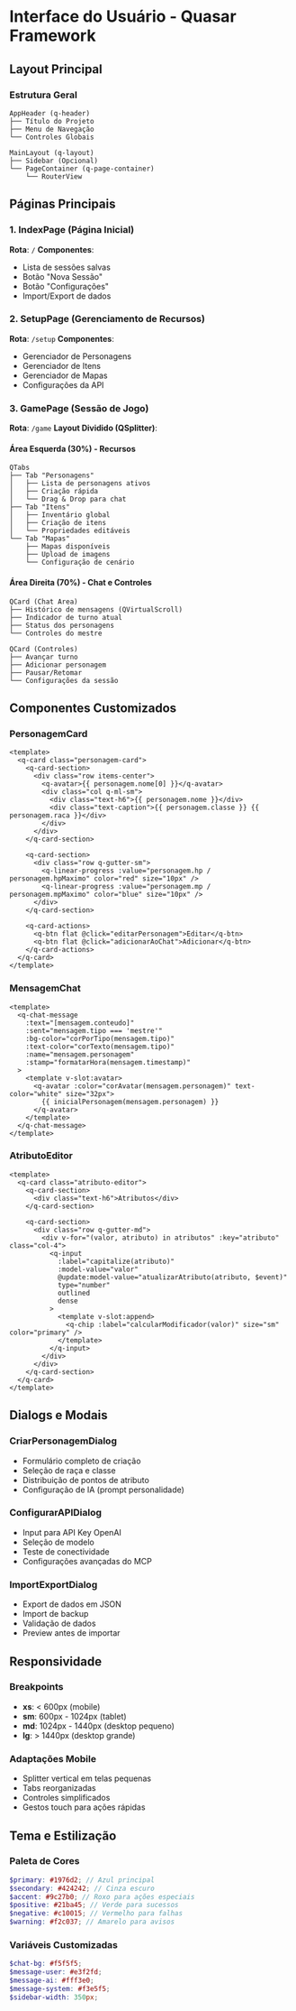 # Interface do Usuário - Quasar Framework

## Layout Principal

### Estrutura Geral

```
AppHeader (q-header)
├── Título do Projeto
├── Menu de Navegação
└── Controles Globais

MainLayout (q-layout)
├── Sidebar (Opcional)
└── PageContainer (q-page-container)
    └── RouterView
```

## Páginas Principais

### 1. IndexPage (Página Inicial)

**Rota**: `/`
**Componentes**:

- Lista de sessões salvas
- Botão "Nova Sessão"
- Botão "Configurações"
- Import/Export de dados

### 2. SetupPage (Gerenciamento de Recursos)

**Rota**: `/setup`
**Componentes**:

- Gerenciador de Personagens
- Gerenciador de Itens
- Gerenciador de Mapas
- Configurações da API

### 3. GamePage (Sessão de Jogo)

**Rota**: `/game`
**Layout Dividido (QSplitter)**:

#### Área Esquerda (30%) - Recursos

```
QTabs
├── Tab "Personagens"
│   ├── Lista de personagens ativos
│   ├── Criação rápida
│   └── Drag & Drop para chat
├── Tab "Itens"
│   ├── Inventário global
│   ├── Criação de itens
│   └── Propriedades editáveis
└── Tab "Mapas"
    ├── Mapas disponíveis
    ├── Upload de imagens
    └── Configuração de cenário
```

#### Área Direita (70%) - Chat e Controles

```
QCard (Chat Area)
├── Histórico de mensagens (QVirtualScroll)
├── Indicador de turno atual
├── Status dos personagens
└── Controles do mestre

QCard (Controles)
├── Avançar turno
├── Adicionar personagem
├── Pausar/Retomar
└── Configurações da sessão
```

## Componentes Customizados

### PersonagemCard

```vue
<template>
  <q-card class="personagem-card">
    <q-card-section>
      <div class="row items-center">
        <q-avatar>{{ personagem.nome[0] }}</q-avatar>
        <div class="col q-ml-sm">
          <div class="text-h6">{{ personagem.nome }}</div>
          <div class="text-caption">{{ personagem.classe }} {{ personagem.raca }}</div>
        </div>
      </div>
    </q-card-section>

    <q-card-section>
      <div class="row q-gutter-sm">
        <q-linear-progress :value="personagem.hp / personagem.hpMaximo" color="red" size="10px" />
        <q-linear-progress :value="personagem.mp / personagem.mpMaximo" color="blue" size="10px" />
      </div>
    </q-card-section>

    <q-card-actions>
      <q-btn flat @click="editarPersonagem">Editar</q-btn>
      <q-btn flat @click="adicionarAoChat">Adicionar</q-btn>
    </q-card-actions>
  </q-card>
</template>
```

### MensagemChat

```vue
<template>
  <q-chat-message
    :text="[mensagem.conteudo]"
    :sent="mensagem.tipo === 'mestre'"
    :bg-color="corPorTipo(mensagem.tipo)"
    :text-color="corTexto(mensagem.tipo)"
    :name="mensagem.personagem"
    :stamp="formatarHora(mensagem.timestamp)"
  >
    <template v-slot:avatar>
      <q-avatar :color="corAvatar(mensagem.personagem)" text-color="white" size="32px">
        {{ inicialPersonagem(mensagem.personagem) }}
      </q-avatar>
    </template>
  </q-chat-message>
</template>
```

### AtributoEditor

```vue
<template>
  <q-card class="atributo-editor">
    <q-card-section>
      <div class="text-h6">Atributos</div>
    </q-card-section>

    <q-card-section>
      <div class="row q-gutter-md">
        <div v-for="(valor, atributo) in atributos" :key="atributo" class="col-4">
          <q-input
            :label="capitalize(atributo)"
            :model-value="valor"
            @update:model-value="atualizarAtributo(atributo, $event)"
            type="number"
            outlined
            dense
          >
            <template v-slot:append>
              <q-chip :label="calcularModificador(valor)" size="sm" color="primary" />
            </template>
          </q-input>
        </div>
      </div>
    </q-card-section>
  </q-card>
</template>
```

## Dialogs e Modais

### CriarPersonagemDialog

- Formulário completo de criação
- Seleção de raça e classe
- Distribuição de pontos de atributo
- Configuração de IA (prompt personalidade)

### ConfigurarAPIDialog

- Input para API Key OpenAI
- Seleção de modelo
- Teste de conectividade
- Configurações avançadas do MCP

### ImportExportDialog

- Export de dados em JSON
- Import de backup
- Validação de dados
- Preview antes de importar

## Responsividade

### Breakpoints

- **xs**: < 600px (mobile)
- **sm**: 600px - 1024px (tablet)
- **md**: 1024px - 1440px (desktop pequeno)
- **lg**: > 1440px (desktop grande)

### Adaptações Mobile

- Splitter vertical em telas pequenas
- Tabs reorganizadas
- Controles simplificados
- Gestos touch para ações rápidas

## Tema e Estilização

### Paleta de Cores

```scss
$primary: #1976d2; // Azul principal
$secondary: #424242; // Cinza escuro
$accent: #9c27b0; // Roxo para ações especiais
$positive: #21ba45; // Verde para sucessos
$negative: #c10015; // Vermelho para falhas
$warning: #f2c037; // Amarelo para avisos
```

### Variáveis Customizadas

```scss
$chat-bg: #f5f5f5;
$message-user: #e3f2fd;
$message-ai: #fff3e0;
$message-system: #f3e5f5;
$sidebar-width: 350px;
```
